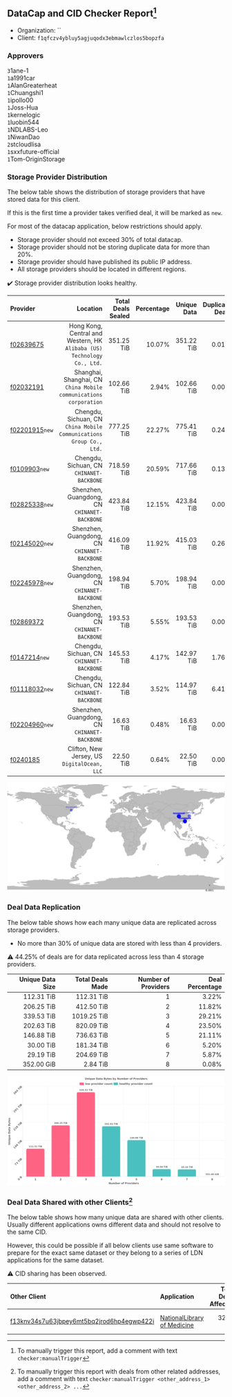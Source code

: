 ## DataCap and CID Checker Report[^1]
 - Organization: ``
 - Client: `f1qfczv4ybluy5agjuqodx3ebmawlczlos5bopzfa`
### Approvers
`3`1ane-1<br/>`1`a1991car<br/>`1`AlanGreaterheat<br/>`1`Chuangshi1<br/>`1`ipollo00<br/>`1`Joss-Hua<br/>`1`kernelogic<br/>`1`luobin544<br/>`1`NDLABS-Leo<br/>`1`NiwanDao<br/>`2`stcloudlisa<br/>`1`sxxfuture-official<br/>`1`Tom-OriginStorage


### Storage Provider Distribution
The below table shows the distribution of storage providers that have stored data for this client.

If this is the first time a provider takes verified deal, it will be marked as `new`.

For most of the datacap application, below restrictions should apply.
 - Storage provider should not exceed 30% of total datacap.
 - Storage provider should not be storing duplicate data for more than 20%.
 - Storage provider should have published its public IP address.
 - All storage providers should be located in different regions.

✔️ Storage provider distribution looks healthy.

| Provider                                                    |                                                                   Location | Total Deals Sealed | Percentage | Unique Data | Duplicate Deals |
| :---------------------------------------------------------- | -------------------------------------------------------------------------: | -----------------: | ---------: | ----------: | --------------: |
| [f02639675](https://filfox.info/en/address/f02639675)       | Hong Kong, Central and Western, HK<br/>`Alibaba (US) Technology Co., Ltd.` |         351.25 TiB |     10.07% |  351.22 TiB |           0.01% |
| [f02032191](https://filfox.info/en/address/f02032191)       |       Shanghai, Shanghai, CN<br/>`China Mobile communications corporation` |         102.66 TiB |      2.94% |  102.66 TiB |           0.00% |
| [f02201915](https://filfox.info/en/address/f02201915)`new`  |     Chengdu, Sichuan, CN<br/>`China Mobile Communications Group Co., Ltd.` |         777.25 TiB |     22.27% |  775.41 TiB |           0.24% |
| [f0109903](https://filfox.info/en/address/f0109903)`new`    |                               Chengdu, Sichuan, CN<br/>`CHINANET-BACKBONE` |         718.59 TiB |     20.59% |  717.66 TiB |           0.13% |
| [f02825338](https://filfox.info/en/address/f02825338)`new`  |                            Shenzhen, Guangdong, CN<br/>`CHINANET-BACKBONE` |         423.84 TiB |     12.15% |  423.84 TiB |           0.00% |
| [f02145020](https://filfox.info/en/address/f02145020)`new`  |                            Shenzhen, Guangdong, CN<br/>`CHINANET-BACKBONE` |         416.09 TiB |     11.92% |  415.03 TiB |           0.26% |
| [f02245978](https://filfox.info/en/address/f02245978)`new`  |                            Shenzhen, Guangdong, CN<br/>`CHINANET-BACKBONE` |         198.94 TiB |      5.70% |  198.94 TiB |           0.00% |
| [f02869372](https://filfox.info/en/address/f02869372)       |                            Shenzhen, Guangdong, CN<br/>`CHINANET-BACKBONE` |         193.53 TiB |      5.55% |  193.53 TiB |           0.00% |
| [f0147214](https://filfox.info/en/address/f0147214)`new`    |                               Chengdu, Sichuan, CN<br/>`CHINANET-BACKBONE` |         145.53 TiB |      4.17% |  142.97 TiB |           1.76% |
| [f01118032](https://filfox.info/en/address/f01118032)`new`  |                               Chengdu, Sichuan, CN<br/>`CHINANET-BACKBONE` |         122.84 TiB |      3.52% |  114.97 TiB |           6.41% |
| [f02204960](https://filfox.info/en/address/f02204960)`new`  |                            Shenzhen, Guangdong, CN<br/>`CHINANET-BACKBONE` |          16.63 TiB |      0.48% |   16.63 TiB |           0.00% |
| [f0240185](https://filfox.info/en/address/f0240185)         |                            Clifton, New Jersey, US<br/>`DigitalOcean, LLC` |          22.50 TiB |      0.64% |   22.50 TiB |           0.00% |

<img src="https://raw.githubusercontent.com/data-preservation-programs/filplus-checker-assets/main/filecoin-project/filecoin-plus-large-datasets/issues/1039/1706515131184.png"/>

### Deal Data Replication
The below table shows how each many unique data are replicated across storage providers.

- No more than 30% of unique data are stored with less than 4 providers.

⚠️ 44.25% of deals are for data replicated across less than 4 storage providers.

| Unique Data Size | Total Deals Made | Number of Providers | Deal Percentage |
| ---------------: | ---------------: | ------------------: | --------------: |
|       112.31 TiB |       112.31 TiB |                   1 |           3.22% |
|       206.25 TiB |       412.50 TiB |                   2 |          11.82% |
|       339.53 TiB |      1019.25 TiB |                   3 |          29.21% |
|       202.63 TiB |       820.09 TiB |                   4 |          23.50% |
|       146.88 TiB |       736.63 TiB |                   5 |          21.11% |
|        30.00 TiB |       181.34 TiB |                   6 |           5.20% |
|        29.19 TiB |       204.69 TiB |                   7 |           5.87% |
|       352.00 GiB |         2.84 TiB |                   8 |           0.08% |

<img src="https://raw.githubusercontent.com/data-preservation-programs/filplus-checker-assets/main/filecoin-project/filecoin-plus-large-datasets/issues/1039/1706515131914.png"/>

### Deal Data Shared with other Clients[^3]
The below table shows how many unique data are shared with other clients.
Usually different applications owns different data and should not resolve to the same CID.

However, this could be possible if all below clients use same software to prepare for the exact same dataset or they belong to a series of LDN applications for the same dataset.

⚠️ CID sharing has been observed.

| Other Client                                                                                                          | Application                                                                                                 | Total Deals Affected | Unique CIDs | Approvers                   |
| :-------------------------------------------------------------------------------------------------------------------- | :---------------------------------------------------------------------------------------------------------- | -------------------: | ----------: | :-------------------------- |
| [f13knv34s7u63jbpey6mt5bq2jrod6hp4egwp422i](https://filfox.info/en/address/f13knv34s7u63jbpey6mt5bq2jrod6hp4egwp422i) | [NationalLibrary of Medicine](https://github.com/filecoin-project/filecoin-plus-large-datasets/issues/2196) |            32.00 GiB |           1 | `1`AthSmith<br/>`1`Casey-PG |

[^1]: To manually trigger this report, add a comment with text `checker:manualTrigger`

[^2]: Deals from those addresses are combined into this report as they are specified with `checker:manualTrigger`

[^3]: To manually trigger this report with deals from other related addresses, add a comment with text `checker:manualTrigger <other_address_1> <other_address_2> ...`
